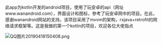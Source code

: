  此app为kotlin开发的android项目，使用了玩安卓的api（网址www.wanandroid.com），界面设计和图标，参考了玩安卓网中的项目。在此，感谢wanandroid网站的支持。该项目采用了mvvm的架构，rxjava+retrofit的网络请求框架等。这是我做的第一个kotlin的项目，欢迎各位大佬指点
 
 ![QQ图片20190418150408.png](https://upload-images.jianshu.io/upload_images/5823355-22d3b82f47d789bf.png?imageMogr2/auto-orient/strip%7CimageView2/2/w/1240)
